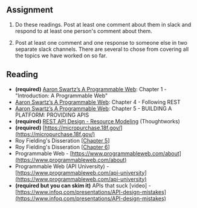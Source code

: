 ## Assignment

1) Do these readings. Post at least one comment about them in slack and respond to at least one person's comment about them.

2) Post at least one comment and one response to someone else in two separate slack channels. There are several to chose from covering all the topics we have worked on so far.

## Reading
* **(required)** [Aaron Swartz’s A Programmable Web](https://goo.gl/L21hJQ): Chapter 1 -"Introduction: A Programmable Web"
* [Aaron Swartz’s A Programmable Web](https://goo.gl/L21hJQ): Chapter 4 - Following REST
* [Aaron Swartz’s A Programmable Web](https://goo.gl/L21hJQ): Chapter 5 - BUILDING A PLATFORM: PROVIDING APIS
* **(required)** [REST API Design - Resource Modeling](https://www.thoughtworks.com/insights/blog/rest-api-design-resource-modeling) (Thoughtworks)
* **(required)** [https://micropurchase.18f.gov/](https://micropurchase.18f.gov/)
* Roy Fielding's Disseration [[Chapter 5](http://www.ics.uci.edu/~fielding/pubs/dissertation/rest_arch_style.htm#sec_5_2_1_1)]
* Roy Fielding's Disseration [[Chapter 6](http://www.ics.uci.edu/~fielding/pubs/dissertation/evaluation.htm#sec_6_2)]
* Programmable Web - [https://www.programmableweb.com/about](https://www.programmableweb.com/about)
* Programmable Web (API University) - [https://www.programmableweb.com/api-university](https://www.programmableweb.com/api-university) 
* **(required but you can skim it)** APIs that suck [video] - [https://www.infoq.com/presentations/API-design-mistakes](https://www.infoq.com/presentations/API-design-mistakes)

